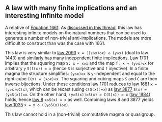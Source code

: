 ## A law with many finite implications and an interesting infinite model

A relative of [Equation 1661](https://teorth.github.io/equational_theories/implications/?1661).  As [discussed in this thread](https://leanprover.zulipchat.com/#narrow/stream/458659-Equational/topic/1661.20-.3E.201657.20-.20another.20one.20bites.20the.20dust), this law has interesting infinite models on the natural numbers that can be used to generate a number of non-trivial anti-implications. The models are more difficult to construct than was the case with 1661.

This law is very similar to [law 2093](https://teorth.github.io/equational_theories/implications/?2093) `x = ((z◇x)◇x) ◇ (y◇x)` (dual to law 1443) and similarly has many independent finite implications.  Law 1701 implies that the squaring map `S: x ↦ x◇x` and the map `f: x ↦ (y◇x)◇x` for arbitrary `y`  `S(f(x)) = x` (hence `S` is surjective and `f` injective).  In a finite magma the structure simplifies: `(y◇x)◇x` is `y`-independent and equal to the right-cube `C(x) = (x◇x)◇x`.  The squaring and cubing maps `S` and `C` are then inverse bijections.  Under these conditions law 1701 reduces to [law 1681](https://teorth.github.io/equational_theories/implications/?1681) `x = (y◇x)◇C(x)`, which can be recast (using `C(S(x))=x`) as [law 3877](https://teorth.github.io/equational_theories/implications/?3877) `S(x) = (y◇S(x))◇x`.  On the other hand, `(y◇S(x))◇S(x) = C(S(x)) = x` ([law 1884](https://teorth.github.io/equational_theories/implications/?1884)) holds, hence [law 8](https://teorth.github.io/equational_theories/implications/?8) `x◇S(x) = x` as well.  Combining laws 8 and 3877 yields [law 1035](https://teorth.github.io/equational_theories/implications/?1035) `x = x ◇ ((y◇S(x))◇x)`.

This law cannot hold in a (non-trivial) commutative magma or quasigroup.
